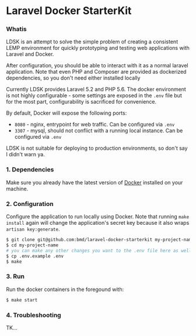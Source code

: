 # Laravel Docker StarterKit

### Whatis

LDSK is an attempt to solve the simple problem of creating a consistent LEMP
environment for quickly prototyping and testing web applications with Laravel and Docker.

After configuration, you should be able to interact with it as a normal laravel application.
Note that even PHP and Composer are provided as dockerized dependencies, so you don't need
either installed locally

Currently LDSK provides Laravel 5.2 and PHP 5.6. The docker environment is not highly configurable -
some settings are exposed in the `.env` file but for the most part, configurability is sacrificed for
convenience.

By default, Docker will expose the following ports:
* `8080` - nginx, entrypoint for web traffic. Can be configured via `.env`
* `3307` - mysql, should not conflict with a running local instance. Can be configured via `.env`

LDSK is not suitable for deploying to production environments, so don't say I didn't warn ya.

### 1. Dependencies

Make sure you already have the latest version of [Docker](https://www.docker.com/)
installed on your machine.

### 2. Configuration

Configure the application to run locally using Docker. Note that running `make install`
again will change the application's secret key because it also wraps `artisan key:generate`.

```bash
$ git clone git@github.com:bmd/laravel-docker-starterkit my-project-name
$ cd my-project-name
# you can make any other changes you want to the .env file here as well
$ cp .env.example .env
$ make
```

### 3. Run

Run the docker containers in the foregound with:
```bash
$ make start
```

### 4. Troubleshooting

TK...